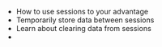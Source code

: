 * How to use sessions to your advantage
* Temporarily store data between sessions
* Learn about clearing data from sessions
* 